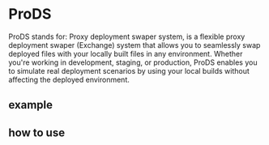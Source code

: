 # ProDS
ProDS stands for: Proxy deployment swaper system, is a flexible proxy deployment swaper (Exchange) system that allows you to seamlessly swap deployed files with your locally built files in any environment.
Whether you're working in development, staging, or production, ProDS enables you to simulate real deployment scenarios by using your local builds without affecting the deployed environment.

## example


## how to use

